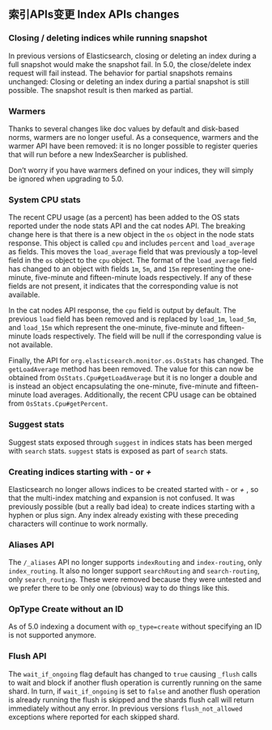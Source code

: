 ## 索引APIs变更 Index APIs changes

### Closing / deleting indices while running snapshot

In previous versions of Elasticsearch, closing or deleting an index during a full snapshot would make the snapshot fail. In 5.0, the close/delete index request will fail instead. The behavior for partial snapshots remains unchanged: Closing or deleting an index during a partial snapshot is still possible. The snapshot result is then marked as partial.

### Warmers

Thanks to several changes like doc values by default and disk-based norms, warmers are no longer useful. As a consequence, warmers and the warmer API have been removed: it is no longer possible to register queries that will run before a new IndexSearcher is published.

Don’t worry if you have warmers defined on your indices, they will simply be ignored when upgrading to 5.0.

### System CPU stats

The recent CPU usage (as a percent) has been added to the OS stats reported under the node stats API and the cat nodes API. The breaking change here is that there is a new object in the `os` object in the node stats response. This object is called `cpu` and includes `percent` and `load_average` as fields. This moves the `load_average` field that was previously a top-level field in the `os` object to the `cpu` object. The format of the `load_average` field has changed to an object with fields `1m`, `5m`, and `15m` representing the one-minute, five-minute and fifteen-minute loads respectively. If any of these fields are not present, it indicates that the corresponding value is not available.

In the cat nodes API response, the `cpu` field is output by default. The previous `load` field has been removed and is replaced by `load_1m`, `load_5m`, and `load_15m` which represent the one-minute, five-minute and fifteen-minute loads respectively. The field will be null if the corresponding value is not available.

Finally, the API for `org.elasticsearch.monitor.os.OsStats` has changed. The `getLoadAverage` method has been removed. The value for this can now be obtained from `OsStats.Cpu#getLoadAverage` but it is no longer a double and is instead an object encapsulating the one-minute, five-minute and fifteen-minute load averages. Additionally, the recent CPU usage can be obtained from `OsStats.Cpu#getPercent`.

### Suggest stats

Suggest stats exposed through `suggest` in indices stats has been merged with `search` stats. `suggest` stats is exposed as part of `search` stats.

### Creating indices starting with _-_ or _+_

Elasticsearch no longer allows indices to be created started with _-_ or _+_ , so that the multi-index matching and expansion is not confused. It was previously possible (but a really bad idea) to create indices starting with a hyphen or plus sign. Any index already existing with these preceding characters will continue to work normally.

### Aliases API

The `/_aliases` API no longer supports `indexRouting` and `index-routing`, only `index_routing`. It also no longer support `searchRouting` and `search-routing`, only `search_routing`. These were removed because they were untested and we prefer there to be only one (obvious) way to do things like this.

### OpType Create without an ID

As of 5.0 indexing a document with `op_type=create` without specifying an ID is not supported anymore.

### Flush API

The `wait_if_ongoing` flag default has changed to `true` causing `_flush` calls to wait and block if another flush operation is currently running on the same shard. In turn, if `wait_if_ongoing` is set to `false` and another flush operation is already running the flush is skipped and the shards flush call will return immediately without any error. In previous versions `flush_not_allowed` exceptions where reported for each skipped shard.
